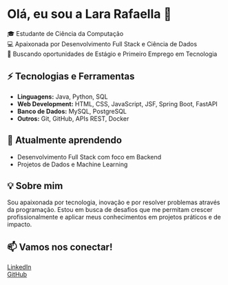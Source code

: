 # Olá, eu sou a Lara Rafaella 👋

🎓 Estudante de Ciência da Computação  
💻 Apaixonada por Desenvolvimento Full Stack e Ciência de Dados  
🚀 Buscando oportunidades de Estágio e Primeiro Emprego em Tecnologia

## ⚡ Tecnologias e Ferramentas
- **Linguagens:** Java, Python, SQL
- **Web Development:** HTML, CSS, JavaScript, JSF, Spring Boot, FastAPI
- **Banco de Dados:** MySQL, PostgreSQL
- **Outros:** Git, GitHub, APIs REST, Docker

## 🌱 Atualmente aprendendo
- Desenvolvimento Full Stack com foco em Backend
- Projetos de Dados e Machine Learning

## 💡 Sobre mim
Sou apaixonada por tecnologia, inovação e por resolver problemas através da programação. Estou em busca de desafios que me permitam crescer profissionalmente e aplicar meus conhecimentos em projetos práticos e de impacto.

## 📫 Vamos nos conectar!
[LinkedIn](https://www.linkedin.com/in/lara-rafaella-de-oliveira-quadrado-faria-25b624178/)  
[GitHub](https://github.com/Rafaellaquadrado)
